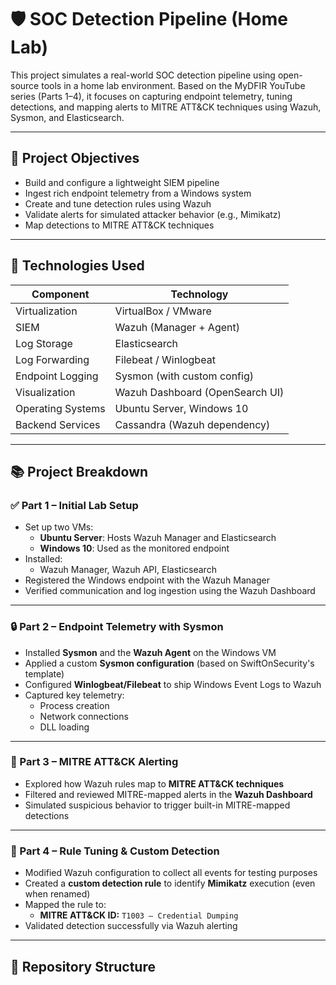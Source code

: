 # 🛡️ SOC Detection Pipeline (Home Lab)

This project simulates a real-world SOC detection pipeline using open-source tools in a home lab environment. Based on the MyDFIR YouTube series (Parts 1–4), it focuses on capturing endpoint telemetry, tuning detections, and mapping alerts to MITRE ATT&CK techniques using Wazuh, Sysmon, and Elasticsearch.

---

## 🚀 Project Objectives

- Build and configure a lightweight SIEM pipeline
- Ingest rich endpoint telemetry from a Windows system
- Create and tune detection rules using Wazuh
- Validate alerts for simulated attacker behavior (e.g., Mimikatz)
- Map detections to MITRE ATT&CK techniques

---

## 🧰 Technologies Used

| Component         | Technology                     |
|------------------|---------------------------------|
| Virtualization    | VirtualBox / VMware            |
| SIEM              | Wazuh (Manager + Agent)        |
| Log Storage       | Elasticsearch                  |
| Log Forwarding    | Filebeat / Winlogbeat          |
| Endpoint Logging  | Sysmon (with custom config)    |
| Visualization     | Wazuh Dashboard (OpenSearch UI)|
| Operating Systems | Ubuntu Server, Windows 10      |
| Backend Services  | Cassandra (Wazuh dependency)   |

---

## 📚 Project Breakdown

### ✅ Part 1 – Initial Lab Setup

- Set up two VMs:
  - **Ubuntu Server**: Hosts Wazuh Manager and Elasticsearch
  - **Windows 10**: Used as the monitored endpoint
- Installed:
  - Wazuh Manager, Wazuh API, Elasticsearch
- Registered the Windows endpoint with the Wazuh Manager
- Verified communication and log ingestion using the Wazuh Dashboard

---

### 🔒 Part 2 – Endpoint Telemetry with Sysmon

- Installed **Sysmon** and the **Wazuh Agent** on the Windows VM
- Applied a custom **Sysmon configuration** (based on SwiftOnSecurity's template)
- Configured **Winlogbeat/Filebeat** to ship Windows Event Logs to Wazuh
- Captured key telemetry:
  - Process creation
  - Network connections
  - DLL loading

---

### 🧠 Part 3 – MITRE ATT&CK Alerting

- Explored how Wazuh rules map to **MITRE ATT&CK techniques**
- Filtered and reviewed MITRE-mapped alerts in the **Wazuh Dashboard**
- Simulated suspicious behavior to trigger built-in MITRE-mapped detections

---

### 🧪 Part 4 – Rule Tuning & Custom Detection

- Modified Wazuh configuration to collect all events for testing purposes
- Created a **custom detection rule** to identify **Mimikatz** execution (even when renamed)
- Mapped the rule to:
  - **MITRE ATT&CK ID:** `T1003 – Credential Dumping`
- Validated detection successfully via Wazuh alerting

---

## 📂 Repository Structure

